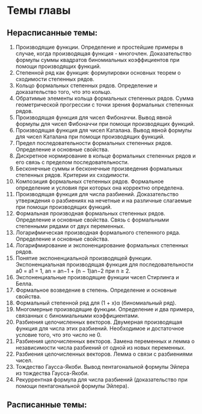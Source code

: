 # Темы главы

## Нерасписанные темы:
1. Производящие функции. Определение и простейшие примеры в случае, когда производящая
функция - многочлен. Доказательство формулы суммы квадратов биномиальных коэффициентов
при помощи производящих функций.
2. Степенной ряд как функция: формулировки основных теорем о сходимости степенных рядов.
3. Кольцо формальных степенных рядов. Определение и доказательство того, что это кольцо.
4. Обратимые элементы кольца формальных степенных рядов. Сумма геометрической прогрессии с точки зрения формальных степенных рядов.
5. Производящая функция для чисел Фибоначчи. Вывод явной формулы для чисел Фибоначчи
при помощи производящих функций.
6. Производящая функция для чисел Каталана. Вывод явной формулы для чисел Каталана при
помощи производящих функций.
7. Предел последовательности формальных степенных рядов. Определение и основные свойства.
8. Дискретное нормирование в кольце формальных степенных рядов и его связь с пределом
последовательности.
9. Бесконечные суммы и бесконечные произведения формальных степенных рядов. Критерии
их сходимости.
10. Композиция формальных степенных рядов. Формальное определение и условия при которых
она корректно определена.
11. Производящая функция для числа разбиений. Доказательство утверждения о разбиениях на
нечетные и на различные слагаемые при помощи производящих функций.
12. Формальная производная формальных степенных рядов. Определение и основные свойства.
Связь с формальными степенными рядами от двух переменных.
13. Логарифмическая производная формального степенного ряда. Определение и основные свойства.
14. Логарифмирование и экспоненцирование формальных степенных рядов.
15. Понятие экспоненциальной производящей функции. Экспоненциальная производящая функция для последовательности a0 = a1 = 1, an = an−1 + (n − 1)an−2 при n ≥ 2.
16. Экспоненциальные производящие функции чисел Стирлинга и Белла.
17. Формальное возведение в степень. Определение и основные свойства.
18. Формальный степенной ряд для (1 + x)α (биномиальный ряд).
19. Многомерные производящие функции. Определение и два примера, связанных с биномиальными коэффициентами.
20. Разбиения целочисленных векторов. Двумерная производящая функция для числа этих разбиений. Необходимое и достаточное условие того, что это число не 0.
21. Разбиения целочисленных векторов. Замена переменных и лемма о независимости числа разбиений от одной из новых переменных.
22. Разбиения целочисленных векторов. Лемма о связи с разбиениями чисел.
23. Тождество Гаусса-Якоби. Вывод пентагональной формулы Эйлера из тождества Гаусса-Якоби.
24. Рекуррентная формула для числа разбиений (доказательство при помощи пентагональной
формулы Эйлера).


## Расписанные темы:
